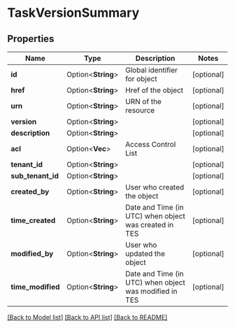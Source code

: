 # TaskVersionSummary

## Properties

Name | Type | Description | Notes
------------ | ------------- | ------------- | -------------
**id** | Option<**String**> | Global identifier for object | [optional]
**href** | Option<**String**> | Href of the object | [optional]
**urn** | Option<**String**> | URN of the resource | [optional]
**version** | Option<**String**> |  | [optional]
**description** | Option<**String**> |  | [optional]
**acl** | Option<**Vec<String>**> | Access Control List | [optional]
**tenant_id** | Option<**String**> |  | [optional]
**sub_tenant_id** | Option<**String**> |  | [optional]
**created_by** | Option<**String**> | User who created the object | [optional]
**time_created** | Option<**String**> | Date and Time (in UTC) when object was created in TES | [optional]
**modified_by** | Option<**String**> | User who updated the object | [optional]
**time_modified** | Option<**String**> | Date and Time (in UTC) when object was modified in TES | [optional]

[[Back to Model list]](../README.md#documentation-for-models) [[Back to API list]](../README.md#documentation-for-api-endpoints) [[Back to README]](../README.md)


